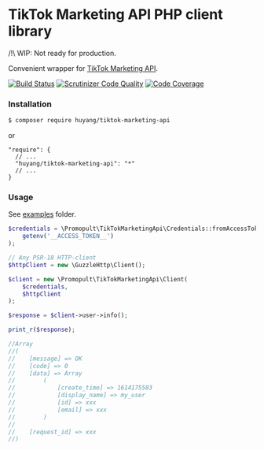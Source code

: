 # TikTok Marketing API PHP client library

/!\ WIP: Not ready for production.

Convenient wrapper for [TikTok Marketing API](https://ads.tiktok.com/marketing_api/docs).


[![Build Status](https://travis-ci.org/promopult/tiktok-marketing-api.svg?branch=master)](https://travis-ci.org/promopult/tiktok-marketing-api)
[![Scrutinizer Code Quality](https://scrutinizer-ci.com/g/promopult/tiktok-marketing-api/badges/quality-score.png?b=master)](https://scrutinizer-ci.com/g/promopult/tiktok-marketing-api/?branch=master)
[![Code Coverage](https://scrutinizer-ci.com/g/promopult/tiktok-marketing-api/badges/coverage.png?b=master)](https://scrutinizer-ci.com/g/promopult/tiktok-marketing-api/?branch=master)

### Installation

```bash
$ composer require huyang/tiktok-marketing-api
```
or
```
"require": {
  // ...
  "huyang/tiktok-marketing-api": "*"
  // ...
}
```

### Usage
See [examples](/examples) folder.

```php
$credentials = \Promopult\TikTokMarketingApi\Credentials::fromAccessToken(
    getenv('__ACCESS_TOKEN__')
);

// Any PSR-18 HTTP-client
$httpClient = new \GuzzleHttp\Client();

$client = new \Promopult\TikTokMarketingApi\Client(
    $credentials,
    $httpClient
);

$response = $client->user->info();

print_r($response);

//Array
//(
//    [message] => OK
//    [code] => 0
//    [data] => Array
//        (
//            [create_time] => 1614175583
//            [display_name] => my_user
//            [id] => xxx
//            [email] => xxx
//        )
//
//    [request_id] => xxx
//)

```
